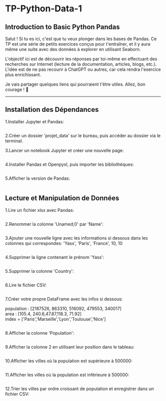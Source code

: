 # TP-Python-Data-1
## Introduction to Basic Python Pandas

Salut ! Si tu es ici, c'est que tu veux plonger dans les bases de Pandas. Ce TP est une série de petits exercices conçus pour t'entraîner, et il y aura même une suite avec des données à explorer en utilisant Seaborn.

L'objectif ici est de découvrir les réponses par toi-même en effectuant des recherches sur Internet (lecture de la documentation, articles, blogs, etc.). L'idée est de ne pas recourir à ChatGPT ou autres, car cela rendra l'exercice plus enrichissant.

Je vais partager quelques liens qui pourraient t'être utiles. Allez, bon courage ! 🚀

-----------------------------------------------------
## Installation des Dépendances

1.Installer Jupyter et Pandas:
```python

```

2.Créer un dossier 'projet_data' sur le bureau, puis accéder au dossier via le terminal.

3.Lancer un notebook Jupyter et créer une nouvelle page:
```python

```
4.Installer Pandas et Openpyxl, puis importer les bibliothèques:
```python

```
5.Afficher la version de Pandas:
```python

```

## Lecture et Manipulation de Données

1.Lire un fichier xlsx avec Pandas:
```python

```

2.Renommer la colonne 'Unamed;0' par 'Name':
```python

```
3.Ajouter une nouvelle ligne avec les informations si dessous dans les colonnes qui correspondes:
'Yass', 'Paris', 'France', 10, 10
```python

```

4.Supprimer la ligne contenant le prénom 'Yass':
```python

```
5.Supprimer la colonne 'Country':
```python

```

6.Lire le fichier CSV:
```python

```

7.Créer votre propre DataFrame avec les infos si dessous:  

population : [2187526, 863310, 516092, 479553, 340017]  
area : [105.4, 240.6,47.87,118.3, 71.92]  
index = ['Paris','Marseille','Lyon','Toulouse','Nice']  

```python

```

8.Afficher la colonne 'Population':
```python

```
9.Afficher la colonne 2 en utilisant leur position dans le tableau:
```python

```
10.Afficher les villes où la population est supérieure à 500000:
```python

```
11.Afficher les villes où la population est inférieure à 500000:
```python

```
12.Trier les villes par ordre croissant de population et enregistrer dans un fichier CSV:
```python

```
